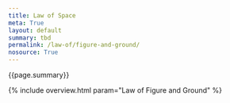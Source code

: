 ```yaml
---
title: Law of Space
meta: True
layout: default
summary: tbd  
permalink: /law-of/figure-and-ground/
nosource: True
---
```


<div class="hero">{{page.summary}}</div>

{% include overview.html param="Law of Figure and Ground" %}
